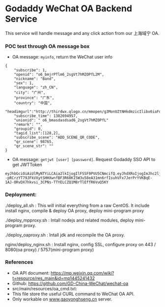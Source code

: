 # Godaddy WeChat OA Backend Service
This service will handle message and any click action from our 上海域宁 OA.

### POC test through OA message box
* OA message: `myinfo`, return the WeChat user info    

```
{
    "subscribe": 1, 
    "openid": "o6_bmjrPTlm6_2sgVt7hMZOPfL2M", 
    "nickname": "Band", 
    "sex": 1, 
    "language": "zh_CN", 
    "city": "广州", 
    "province": "广东", 
    "country": "中国", 
    "headimgurl":"http://thirdwx.qlogo.cn/mmopen/g3MonUZtNHkdmzicIlibx6iaFqAc56vxLSUfpb6n5WKSYVY0ChQKkiaJSgQ1dZuTOgvLLrhJbERQQ4eMsv84eavHiaiceqxibJxCfHe/0",
    "subscribe_time": 1382694957,
    "unionid": " o6_bmasdasdsad6_2sgVt7hMZOPfL"
    "remark": "",
    "groupid": 0,
    "tagid_list":[128,2],
    "subscribe_scene": "ADD_SCENE_QR_CODE",
    "qr_scene": 98765,
    "qr_scene_str": ""
}
```

* OA message: `getjwt [user] [password]`. Request Godaddy SSO API to get JWTToken

```
eyJhbGciOiAiUlMyNTYiLCAia2lkIjogIlFSSF9PVU5CNmcifQ.eyJhdXRoIjogImJhc2ljIiwgImZ0YyI6IDEsICJpYXQiOiAxNTM3NTE4NTMzLCAianRpIjogIkJuUDlqU1VycjVlZDZsUkEwRVVZcXciLCAidHlwIjogImlkcCIsICJmYWN0b3JzIjogeyJrX3B3IjogMTUzNzUxODUzM30sICJoYmkiOiAxNTM3NTE4NTMzLCAic2hvcHBlcklkIjogImlnaiIsICJjaWQiOiAiZDk1MDFjODItNWY4Ni00YmFiLTlmNDItZTQ0Yjg3MWRjNjMwIiwgInVzZXJuYW1lIjogImlnaiIsICJmaXJzdG5hbWUiOiAiRGF3biIsICJsYXN0bmFtZSI6ICJHYW8iLCAicGxpZCI6ICIxIiwgInBsdCI6IDF9.Wh2kj0bMKtYZJeBoMotKFDOlRTO5dERYqdSKqRUUwi4yK2p1__ZA11nv--pRCrzYT79JFkVXytSHHXwnfBF3R68KI5W3u58eA31mn6rfIsuhVFx7JerPrYVKBqE-1AJ-ORvDX7hkvsi_3CPNs-TTYELCZQ1M8rTlEffR6VuQ5KY
```

### Deployment:
./deploy_all.sh : This will initial everything from a raw CentOS. It include install nginx, compile & deploy OA proxy, deploy mini-program proxy


./deploy_mpproxy.sh : Intall nodejs and related modules, deploy mini-program proxy.

./deploy_oaproxy.sh : Intall jdk and recompile the OA proxy.

nginx/deploy_nginx.sh : Install nginx, config SSL, configure proxy on 443 / 8080(oa proxy) / 5757(mini-program proxy) 

### References
* OA API document: https://mp.weixin.qq.com/wiki?t=resource/res_main&id=mp1445241432    
* Github: https://github.com/GD-China-WeChat/wechat-oa     
 * src/main/resources/oa_cmd.txt:   
 * This file store the useful CURL command to WeChat OA API.    
 * Only workable on www.gaoyonghseng.cn server.
